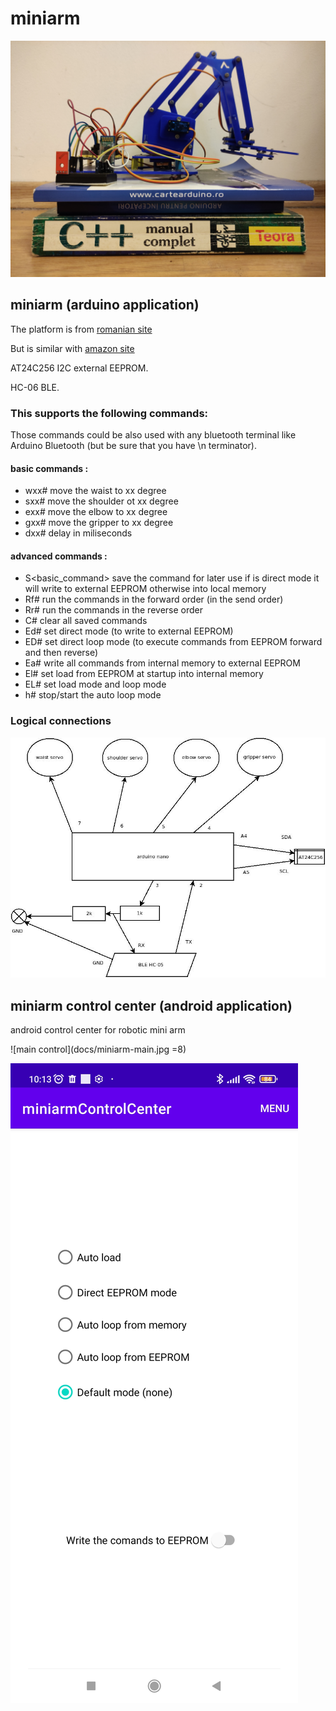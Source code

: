 # miniarm

![miniarm](./docs/miniarm.jpg)

## miniarm (arduino application)

The platform is from [romanian site](https://www.optimusdigital.ro/en/robot-kits/8148-mini-robotic-arm-kit.html)

But is similar with [amazon site](https://www.amazon.com/Raspberry-SNAM1500-Robotic-Mechanical-Arduino/dp/B07T7ML7DF)

AT24C256 I2C external EEPROM.

HC-06 BLE.

### This supports the following commands:

Those commands could be also used with any bluetooth terminal like Arduino Bluetooth (but be sure that you have \n terminator).

#### basic commands :
- wxx# move the waist to xx degree
- sxx# move the shoulder ot xx degree
- exx# move the elbow to xx degree
- gxx# move the gripper to xx degree
- dxx# delay in miliseconds

#### advanced commands :
- S<basic_command> save the command for later use if is direct mode it will write to external EEPROM otherwise into local memory
- Rf# run the commands in the forward order (in the send order)
- Rr# run the commands in the reverse order
- C# clear all saved commands
- Ed# set direct mode (to write to external EEPROM)
- ED# set direct loop mode (to execute commands from EEPROM forward and then reverse)
- Ea# write all commands from internal memory to external EEPROM
- El# set load from EEPROM at startup into internal memory
- EL# set load mode and loop mode
- h# stop/start the auto loop mode

### Logical connections

![logical_connections](docs/logical_connections.jpeg)

## miniarm control center (android application)
android control center for robotic mini arm

![main control](docs/miniarm-main.jpg =8)


![eeprom](docs/miniarm-eeprom.jpg)
